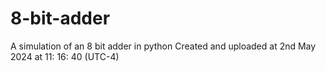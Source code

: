 # 8-bit-adder
A simulation of an 8 bit adder in python
Created and uploaded at 2nd May 2024 at 11: 16: 40 (UTC-4)
